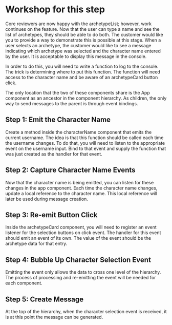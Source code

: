 # Workshop for this step

Core reviewers are now happy with the archetypeList; however, work
continues on the feature. Now that the user can type a name and see
the list of archetypes, they should be able to do both. The customer
would like you to provide a way to demonstrate this is possible at
this stage. When a user selects an archetype, the customer would like
to see a message indicating which archetype was selected and the
character name entered by the user. It is acceptable to display this
message in the console.

In order to do this, you will need to write a function to log to the
console. The trick is determining where to put this function. The
function will need access to the character name and be aware of an
archetypeCard button click.

The only location that the two of these components share is the App
component as an ancestor in the component hierarchy. As children, the
only way to send messages to the parent is through event bindings.

## Step 1: Emit the Character Name

Create a method inside the characterName component that emits the
current username. The idea is that this function should be called each
time the username changes. To do that, you will need to listen to the
appropriate event on the username input. Bind to that event and supply
the function that was just created as the handler for that event.

## Step 2: Capture Character Name Events

Now that the character name is being emitted, you can listen for these
changes in the app component. Each time the character name changes,
update a local reference to the character name. This local reference
will later be used during message creation.

## Step 3: Re-emit Button Click

Inside the archetypeCard component, you will need to register an event
listener for the selection buttons on click event. The handler for
this event should emit an event of its own. The value of the event
should be the archetype data for that entry.

## Step 4: Bubble Up Character Selection Event

Emitting the event only allows the data to cross one level of the
hierarchy. The process of processing and re-emitting the event will be
needed for each component.

## Step 5: Create Message

At the top of the hierarchy, when the character selection event is
received, it is at this point the message can be generated.

